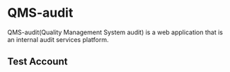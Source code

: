 # QMS-audit
QMS-audit(Quality Management System audit) is a web application that is an internal audit services platform.

Test Account
----------
